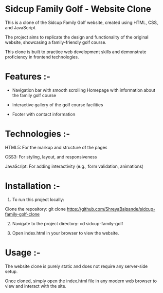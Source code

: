 # Sidcup Family Golf - Website Clone

This is a clone of the Sidcup Family Golf website, created using HTML, CSS, and JavaScript.

The project aims to replicate the design and functionality of the original website, showcasing a family-friendly golf course.

This clone is built to practice web development skills and demonstrate proficiency in frontend technologies.

# Features :-
* Navigation bar with smooth scrolling Homepage with information about the family golf course

* Interactive gallery of the golf course facilities

* Footer with  contact information


# Technologies :-

HTML5: For the markup and structure of the pages

CSS3: For styling, layout, and responsiveness

JavaScript: For adding interactivity (e.g., form validation, animations)


# Installation :-

1. To run this project locally:

Clone the repository: git clone https://github.com/ShreyaBalpande/sidcup-family-golf-clone

2. Navigate to the project directory: cd sidcup-family-golf

3. Open index.html in your browser to view the website.

# Usage :-

The website clone is purely static and does not require any server-side setup. 

Once cloned, simply open the index.html file in any modern web browser to view and interact with the site.
